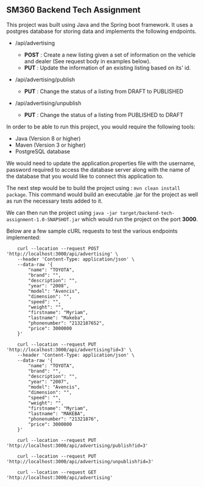 ## SM360 Backend Tech Assignment

This project was built using Java and the Spring boot framework. It uses a postgres database for storing data and implements the following endpoints.

- /api/advertising
    - **POST** : Create a new listing given a set of information on the vehicle and dealer (See request body in examples below).
    - **PUT** : Update the information of an existing listing based on its' id.

- /api/advertising/publish
    - **PUT** : Change the status of a listing from DRAFT to PUBLISHED

- /api/advertising/unpublish
    - **PUT** : Change the status of a listing from PUBLISHED to DRAFT

In order to be able to run this project, you would require the following tools:
- Java (Version 8 or higher)
- Maven (Version 3 or higher)
- PostgreSQL database

We would need to update the application.properties file with the username, password required to access the database server along with the name of the database that you would like to connect this application to.

The next step would be to build the project using : `mvn clean install package`.
This command would build an executable .jar for the project as well as run the necessary tests added to it.

We can then run the project using `java -jar target/backend-tech-assignment-1.0-SNAPSHOT.jar` which would run the project on the port **3000**.

Below are a few sample cURL requests to test the various endpoints implemented:

```
    curl --location --request POST 'http://localhost:3000/api/advertising' \
    --header 'Content-Type: application/json' \
    --data-raw '{
        "name": "TOYOTA",
        "brand": "",
        "description": "",
        "year": "2008",
        "model": "Avencis",
        "dimension": "",
        "speed": "",
        "weight": "",
        "firstname": "Myriam",
        "lastname": "Makeba",
        "phonenumber": "2132187652",
        "price": 3000000
    }'
```

```
    curl --location --request PUT 'http://localhost:3000/api/advertising?id=3' \
    --header 'Content-Type: application/json' \
    --data-raw '{
        "name": "TOYOTA",
        "brand": "",
        "description": "",
        "year": "2007",
        "model": "Avencis",
        "dimension": "",
        "speed": "",
        "weight": "",
        "firstname": "Myriam",
        "lastname": "MAKEBA",
        "phonenumber": "21321876",
        "price": 3000000
    }'
```

```
    curl --location --request PUT 'http://localhost:3000/api/advertising/publish?id=3'
```

```
    curl --location --request PUT 'http://localhost:3000/api/advertising/unpublish?id=3'
```

```
    curl --location --request GET 'http://localhost:3000/api/advertising'
```